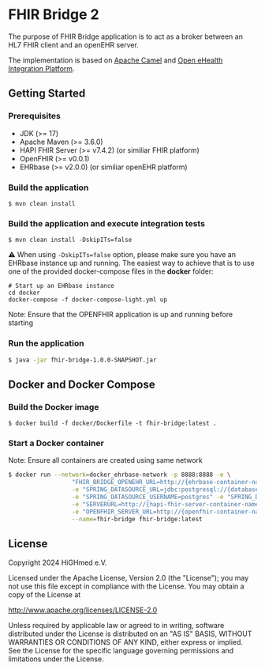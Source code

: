 # FHIR Bridge 2

The purpose of FHIR Bridge  application is to act as a broker between an HL7 FHIR client and an openEHR server.

The implementation is based on [Apache Camel](https://camel.apache.org/) and [Open eHealth Integration Platform](https://github.com/oehf/ipf).

## Getting Started

### Prerequisites

* JDK (>= 17)
* Apache Maven (>= 3.6.0)
* HAPI FHIR Server (>= v7.4.2) (or similiar FHIR platform)
* OpenFHIR (>= v0.0.1) 
* EHRbase (>= v2.0.0) (or similiar openEHR platform)


### Build the application

```shell script
$ mvn clean install
```

### Build the application and execute integration tests

```shell
$ mvn clean install -DskipITs=false
```

:warning: When using `-DskipITs=false` option, please make sure you have an EHRbase instance up and running. The easiest way to achieve that is to use one of the provided docker-compose files in the **docker** folder:

```shell script
# Start up an EHRbase instance
cd docker
docker-compose -f docker-compose-light.yml up
```
Note: Ensure that the OPENFHIR application is up and running before starting
### Run the application

```bash
$ java -jar fhir-bridge-1.0.0-SNAPSHOT.jar
```

## Docker and Docker Compose

### Build the Docker image

```
$ docker build -f docker/Dockerfile -t fhir-bridge:latest . 
```

### Start a Docker container
Note: Ensure all containers are created using same network
```bash
$ docker run --network=docker_ehrbase-network -p 8888:8888 -e \
                  "FHIR_BRIDGE_OPENEHR_URL=http://{ehrbase-container-name or host}:8080/ehrbase/" \
                  -e "SPRING_DATASOURCE_URL=jdbc:postgresql://{database-container-name or host}:5432/fbridge" \
                  -e "SPRING_DATASOURCE_USERNAME=postgres" -e "SPRING_DATASOURCE_PASSWORD=postgres" \
                  -e "SERVERURL=http://{hapi-fhir-server-container-name or host}:8080/fhir" \
                  -e "OPENFHIR_SERVER_URL=http://{openfhir-container-name or host}:8090" \
                  --name=fhir-bridge fhir-bridge:latest
```

## License

Copyright 2024 HiGHmed e.V.

Licensed under the Apache License, Version 2.0 (the "License");
you may not use this file except in compliance with the License.
You may obtain a copy of the License at

http://www.apache.org/licenses/LICENSE-2.0

Unless required by applicable law or agreed to in writing, software
distributed under the License is distributed on an "AS IS" BASIS,
WITHOUT WARRANTIES OR CONDITIONS OF ANY KIND, either express or implied.
See the License for the specific language governing permissions and
limitations under the License.
